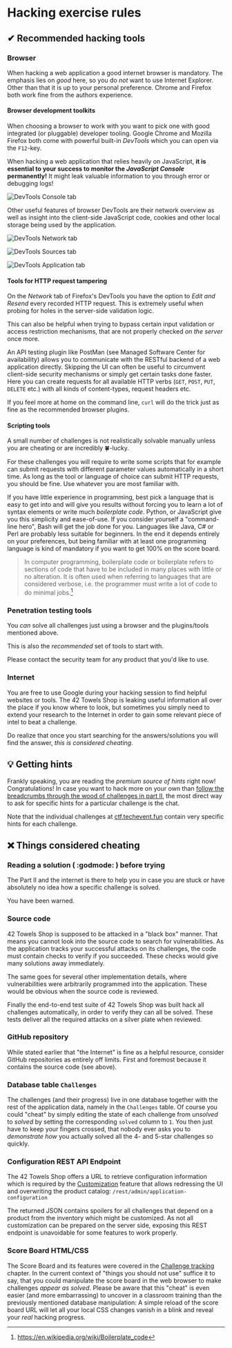 # Hacking exercise rules

## ✔ Recommended hacking tools

### Browser

When hacking a web application a good internet browser is mandatory. The
emphasis lies on _good_ here, so you do _not_ want to use Internet
Explorer. Other than that it is up to your personal preference. Chrome
and Firefox both work fine from the authors experience.

#### Browser development toolkits

When choosing a browser to work with you want to pick one with good
integrated (or pluggable) developer tooling. Google Chrome and Mozilla
Firefox both come with powerful built-in _DevTools_ which you can open
via the `F12`-key.

When hacking a web application that relies heavily on JavaScript, **it
is essential to your success to monitor the _JavaScript Console_
permanently!** It might leak valuable information to you through error
or debugging logs!

![DevTools Console tab](img/devtools_console.png)

Other useful features of browser DevTools are their network overview as
well as insight into the client-side JavaScript code, cookies and other
local storage being used by the application.

![DevTools Network tab](img/devtools_network.png)

![DevTools Sources tab](img/devtools_sources.png)

![DevTools Application tab](img/devtools_cookies.png)

#### Tools for HTTP request tampering

On the _Network_ tab of Firefox's DevTools you have the option to _Edit
and Resend_ every recorded HTTP request. This is extremely useful when
probing for holes in the server-side validation logic.

This can also be helpful when trying to bypass certain input validation
or access restriction mechanisms, that are not properly checked _on the
server_ once more.

An API testing plugin like
PostMan (see Managed Software Center for availability)
 allows you to communicate with the RESTful backend of a web
application directly. Skipping the UI can often be useful to circumvent
client-side security mechanisms or simply get certain tasks done faster.
Here you can create requests for all available HTTP verbs (`GET`,
`POST`, `PUT`, `DELETE` etc.) with all kinds of content-types, request
headers etc.

If you feel more at home on the command line, `curl` will do the trick
just as fine as the recommended browser plugins.

#### Scripting tools

A small number of challenges is not realistically solvable manually
unless you are cheating or are incredibly :four_leaf_clover:-lucky.

For these challenges you will require to write some scripts that for
example can submit requests with different parameter values
automatically in a short time. As long as the tool or language of choice
can submit HTTP requests, you should be fine. Use whatever you are most
familiar with.

If you have little experience in programming, best pick a language that
is easy to get into and will give you results without forcing you to
learn a lot of syntax elements or write much _boilerplate code_. Python,
or JavaScript give you this simplicity and ease-of-use. If you
consider yourself a "command-line hero", Bash will get the
job done for you. Languages like Java, C# or Perl are probably less
suitable for beginners. In the end it depends entirely on your
preferences, but being familiar with at least one programming language
is kind of mandatory if you want to get 100% on the score board.

> In computer programming, boilerplate code or boilerplate refers to
> sections of code that have to be included in many places with little
> or no alteration. It is often used when referring to languages that
> are considered verbose, i.e. the programmer must write a lot of code
> to do minimal jobs.[^1]

### Penetration testing tools

You _can_ solve all challenges just using a browser and the
plugins/tools mentioned above. 

This is also the _recommended_ set of tools to start with. 

Please contact the security team for any product that you'd like to use. 

### Internet

You are free to use Google during your hacking session to find helpful
websites or tools. The 42 Towels Shop is leaking useful information
all over the place if you know where to look, but sometimes you simply
need to extend your research to the Internet in order to gain some
relevant piece of intel to beat a challenge.

Do realize that once you start searching for the answers/solutions you will find the answer, _this is considered cheating_.

## :bulb: Getting hints

Frankly speaking, you are reading the _premium source of hints_ right
now! Congratulations! In case you want to hack more on your own than
[follow the breadcrumbs through the wood of challenges in part II](../part2/README.md),
the most direct way to ask for specific hints for a particular challenge
is the chat.

Note that the individual challenges at [ctf.techevent.fun](https://ctf.techevent.fun) contain very specific hints for each challenge.

## :x: Things considered cheating

### Reading a solution ( :godmode: ) before trying

The Part II and the internet is
there to help you in case you are stuck or have absolutely no idea how a
specific challenge is solved. 

You have been warned.

### Source code

42 Towels Shop is supposed to be attacked in a "black box" manner. That
means you cannot look into the source code to search for
vulnerabilities. As the application tracks your successful attacks on
its challenges, the code must contain checks to verify if you succeeded.
These checks would give many solutions away immediately.

The same goes for several other implementation details, where
vulnerabilities were arbitrarily programmed into the application. These
would be obvious when the source code is reviewed.

Finally the end-to-end test suite of 42 Towels Shop was built hack all
challenges automatically, in order to verify they can all be solved.
These tests deliver all the required attacks on a silver plate when
reviewed.

### GitHub repository

While stated earlier that "the Internet" is fine as a helpful resource,
consider GitHub repositories
as entirely off limits. First and foremost because it contains the
source code (see above).

### Database table `Challenges`

The challenges (and their progress) live in one database together with
the rest of the application data, namely in the `Challenges` table. Of
course you could "cheat" by simply editing the state of each challenge
from _unsolved_ to _solved_ by setting the corresponding `solved` column
to `1`. You then just have to keep your fingers crossed, that nobody
ever asks you to _demonstrate how_ you actually solved all the 4- and
5-star challenges so quickly.

### Configuration REST API Endpoint

The 42 Towels Shop offers a URL to retrieve configuration information which
is required by the [Customization](customization.md) feature that allows
redressing the UI and overwriting the product catalog:
`/rest/admin/application-configuration`

The returned JSON contains spoilers for all challenges that depend on a
product from the inventory which might be customized. As not all
customization can be prepared on the server side, exposing this REST
endpoint is unavoidable for some
features to work properly.

### Score Board HTML/CSS

The Score Board and its features were covered in the
[Challenge tracking](challenges.md) chapter. In the current context of
"things you should not use" suffice it to say, that you could manipulate
the score board in the web browser to make challenges _appear as
solved_. Please be aware that this "cheat" is even easier (and more
embarrassing) to uncover in a classroom training than the previously
mentioned database manipulation: A simple reload of the score board URL
will let all your local CSS changes vanish in a blink and reveal your
_real_ hacking progress.

[^1]: https://en.wikipedia.org/wiki/Boilerplate_code


